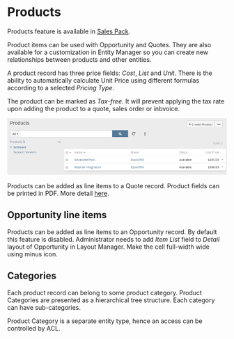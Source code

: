 # Products

Products feature is available in [Sales Pack](https://www.espocrm.com/extensions/sales-pack/).

Product items can be used with Opportunity and Quotes. They are also available for a customization in Entity Manager so you can create new relationships between products and other entities.

A product record has three price fields: *Cost*, *List* and *Unit*. There is the ability to automatically calculate Unit Price using different formulas according to a selected *Pricing Type*.

The product can be marked as *Tax-free*. It will prevent applying the tax rate upon adding the product to a quote, sales order or inbvoice.

![Products list view](https://raw.githubusercontent.com/espocrm/documentation/master/docs/_static/images/user-guide/products/products.png)

Products can be added as line items to a Quote record. Product fields can be printed in PDF. More detail [here](quotes.md#templates).

## Opportunity line items

Products can be added as line items to an Opportunity record. By default this feature is disabled. Administrator needs to add *Item List* field to *Detail* layout of Opportunity in Layout Manager. Make the cell full-width wide using minus icon.

## Categories

Each product record can belong to some product category. Product Categories are presented as a hierarchical tree structure. Each category can have sub-categories.

Product Category is a separate entity type, hence an access can be controlled by ACL.
